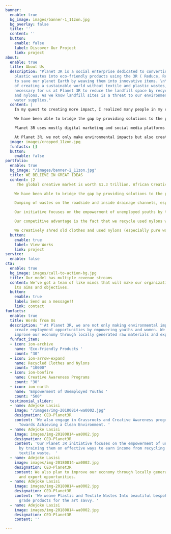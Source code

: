 ```yaml
---
banner:
  enable: true
  bg_image: images/banner-1_11zon.jpg
  bg_overlay: false
  title: ''
  content: ''
  button:
    enable: false
    label: Discover Our Project
    link: project
about:
  enable: true
  title: About Us
  description: "Planet 3R is a social enterprise dedicated to converting textile and
    plastic wastes into eco-friendly products using the 3R ( Reduce, Reuse, Recycle)
    to save our planet Earth by weaving them into innovative items. \n\nWith the vision
    of creating a sustainable world without textile and plastic wastes, it became
    necessary for us at Planet 3R to reduce the landfill space by recycling clothes
    and nylons. As we know landfill sites is a threat to our environment as well as
    water supplies."
  content: |
    In my quest to creating more impact, I realized many people in my community usually dump textile and plastic wastes by the roadside while some even go to the extent of burning them thereby depleting the ozone layer which is hazardous to our health and environment thus prompted me to use my weaving skills at Jokelinks to create an innovative solution by starting planet 3R initiative.

    We have been able to bridge the gap by providing solutions to the problems other existing solutions were not looking into.

    Planet 3R uses mostly digital marketing and social media platforms to market. This includes extensive promotion on Facebook, Instagram, and other relevant platforms. Planet 3R also participates in exhibitions and other forums to showcase its products.

    At Planet 3R, we not only make environmental impacts but also create employment opportunities by empowering youths. We also plan to improve our economy through locally generated raw materials and export opportunities
  image: images/cropped_11zon.jpg
  funfacts: []
  button:
    enable: false
portfolio:
  enable: true
  bg_image: "/images/banner-2_11zon.jpg"
  title: WE BELIEVE IN GREAT IDEAS
  content: |2
     The global creative market is worth $1.3 trillion. African Creative Industry is worth over $4.2 billion. With over 500million Africans in Diaspora and more than 30million tourists, we are targeting 2% of the total Africa market.

    We have been able to bridge the gap by providing solutions to the problems other existing solutions were not looking into.

    Dumping of wastes on the roadside and inside drainage channels, especially single-use plastics is currently one of the biggest environmental concerns. It causes groundwater pollution, marine pollution resulting in animal deaths, and many other adverse effects on the environment.

    Our initiative focuses on the empowerment of unemployed youths by training them on effective ways to earn income from recycling plastic and textile waste.  We weave the wastes into eco-friendly products. We also engage in Grassroots and Creative Awareness programs geared Towards Achieving a Clean Environment.

    Our competitive advantage is the fact that we recycle used nylons with locally made loom while creative hub, pearl recycling makes use of plastics and foreign machinery.

    We creatively shred old clothes and used nylons (especially pure water sachets) then weave them by converting them into finished products. These finished products are fashion wear, home decors, bags, accessories, etc.
  button:
    enable: true
    label: View Works
    link: project
service:
  enable: false
cta:
  enable: true
  bg_image: images/call-to-action-bg.jpg
  title: Our model has multiple revenue streams
  content: We’ve got a team of like minds that will make our organization achieve
    its aims and objectives.
  button:
    enable: true
    label: Send us a message!!
    link: contact
funfacts:
  enable: true
  title: Words from Us
  description: "'At Planet 3R, we are not only making environmental impacts but also
    create employment opportunities by empowering youths and women. We also plan to
    improve our economy through locally generated raw materials and export opportunities.'"
  funfact_item:
  - icon: ion-archive
    name: 'Eco-friendly Products '
    count: "30"
  - icon: ion-arrow-expand
    name: Recycled Clothes and Nylons
    count: "10000"
  - icon: ion-bonfire
    name: Creative Awareness Programs
    count: "30"
  - icon: ion-earth
    name: 'Empowerment of Unemployed Youths '
    count: "500"
  testimonial_slider:
  - name: Adejoke Lasisi
    image: "/images/img-20180814-wa0002.jpg"
    designation: CEO-Planet3R
    content: 'We also engage in Grassroots and Creative Awareness programs geared
      Towards Achieving a Clean Environment. '
  - name: Adejoke Lasisi
    image: images/img-20180814-wa0002.jpg
    designation: CEO-Planet3R
    content: 'Our Planet 3R initiative focuses on the empowerment of unemployed youths
      by training them on effective ways to earn income from recycling plastic and
      textile waste.  '
  - name: Adejoke Lasisi
    image: images/img-20180814-wa0002.jpg
    designation: CEO-Planet3R
    content: We also plan to improve our economy through locally generated raw materials
      and export opportunities.
  - name: Adejoke Lasisi
    image: images/img-20180814-wa0002.jpg
    designation: CEO-Planet3R
    content: 'We weave Plastic and Textile Wastes Into beautiful bespoke and avant
      grade products for the art savvy. '
  - name: Adejoke Lasisi
    image: images/img-20180814-wa0002.jpg
    designation: CEO-Planet3R
    content: ''

---
```

